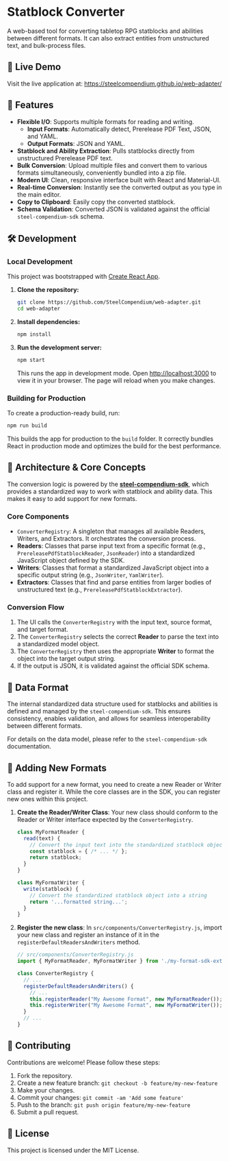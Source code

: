# Statblock Converter

A web-based tool for converting tabletop RPG statblocks and abilities between different formats. It can also extract entities from unstructured text, and bulk-process files.

## 🚀 Live Demo

Visit the live application at: https://steelcompendium.github.io/web-adapter/

## 🎯 Features

- **Flexible I/O**: Supports multiple formats for reading and writing.
    - **Input Formats**: Automatically detect, Prerelease PDF Text, JSON, and YAML.
    - **Output Formats**: JSON and YAML.
- **Statblock and Ability Extraction**: Pulls statblocks directly from unstructured Prerelease PDF text.
- **Bulk Conversion**: Upload multiple files and convert them to various formats simultaneously, conveniently bundled into a zip file.
- **Modern UI**: Clean, responsive interface built with React and Material-UI.
- **Real-time Conversion**: Instantly see the converted output as you type in the main editor.
- **Copy to Clipboard**: Easily copy the converted statblock.
- **Schema Validation**: Converted JSON is validated against the official `steel-compendium-sdk` schema.

## 🛠️ Development

### Local Development

This project was bootstrapped with [Create React App](https://github.com/facebook/create-react-app).

1.  **Clone the repository:**
    ```bash
    git clone https://github.com/SteelCompendium/web-adapter.git
    cd web-adapter
    ```

2.  **Install dependencies:**
    ```bash
    npm install
    ```

3.  **Run the development server:**
    ```bash
    npm start
    ```
    This runs the app in development mode. Open [http://localhost:3000](http://localhost:3000) to view it in your browser. The page will reload when you make changes.

### Building for Production

To create a production-ready build, run:
```bash
npm run build
```
This builds the app for production to the `build` folder. It correctly bundles React in production mode and optimizes the build for the best performance.

## 🔧 Architecture & Core Concepts

The conversion logic is powered by the [**steel-compendium-sdk**](https://github.com/SteelCompendium/steel-compendium-sdk), which provides a standardized way to work with statblock and ability data. This makes it easy to add support for new formats.

### Core Components

-   `ConverterRegistry`: A singleton that manages all available Readers, Writers, and Extractors. It orchestrates the conversion process.
-   **Readers**: Classes that parse input text from a specific format (e.g., `PrereleasePdfStatblockReader`, `JsonReader`) into a standardized JavaScript object defined by the SDK.
-   **Writers**: Classes that format a standardized JavaScript object into a specific output string (e.g., `JsonWriter`, `YamlWriter`).
-   **Extractors**: Classes that find and parse entities from larger bodies of unstructured text (e.g., `PrereleasePdfStatblockExtractor`).

### Conversion Flow

1.  The UI calls the `ConverterRegistry` with the input text, source format, and target format.
2.  The `ConverterRegistry` selects the correct **Reader** to parse the text into a standardized model object.
3.  The `ConverterRegistry` then uses the appropriate **Writer** to format the object into the target output string.
4.  If the output is JSON, it is validated against the official SDK schema.

## 📝 Data Format

The internal standardized data structure used for statblocks and abilities is defined and managed by the `steel-compendium-sdk`. This ensures consistency, enables validation, and allows for seamless interoperability between different formats.

For details on the data model, please refer to the `steel-compendium-sdk` documentation.

## 🧩 Adding New Formats

To add support for a new format, you need to create a new Reader or Writer class and register it. While the core classes are in the SDK, you can register new ones within this project.

1.  **Create the Reader/Writer Class**:
    Your new class should conform to the Reader or Writer interface expected by the `ConverterRegistry`.

    ```javascript
    class MyFormatReader {
      read(text) {
        // Convert the input text into the standardized statblock object
        const statblock = { /* ... */ };
        return statblock;
      }
    }

    class MyFormatWriter {
      write(statblock) {
        // Convert the standardized statblock object into a string
        return '...formatted string...';
      }
    }
    ```

2.  **Register the new class**:
    In `src/components/ConverterRegistry.js`, import your new class and register an instance of it in the `registerDefaultReadersAndWriters` method.

    ```javascript
    // src/components/ConverterRegistry.js
    import { MyFormatReader, MyFormatWriter } from './my-format-sdk-extension'; // or wherever it's defined

    class ConverterRegistry {
      // ...
      registerDefaultReadersAndWriters() {
        // ...
        this.registerReader("My Awesome Format", new MyFormatReader());
        this.registerWriter("My Awesome Format", new MyFormatWriter());
      }
      // ...
    }
    ```

## 🤝 Contributing

Contributions are welcome! Please follow these steps:

1.  Fork the repository.
2.  Create a new feature branch: `git checkout -b feature/my-new-feature`
3.  Make your changes.
4.  Commit your changes: `git commit -am 'Add some feature'`
5.  Push to the branch: `git push origin feature/my-new-feature`
6.  Submit a pull request.

## 📄 License

This project is licensed under the MIT License.